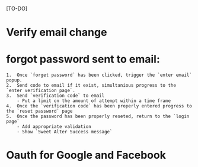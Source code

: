[TO-DO]

# Verify email change

# forgot password sent to email:

    1.  Once `forget password` has been clicked, trigger the `enter email` popup.
    2.  Send code to email if it exist, simultanious progress to the `enter verification page`.
    3.  Send `verification code` to email
        - Put a limit on the amount of attempt within a time frame
    4.  Once the `verification code` has been properly entered progress to the `reset password` page
    5.  Once the password has been properly reseted, return to the `login page`
        - Add appropriate validation
        - Show `Sweet Alter Success message`

# Oauth for Google and Facebook
